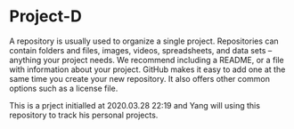 # Project-D
A repository is usually used to organize a single project. Repositories can contain folders and files, images, videos, spreadsheets, and data sets – anything your project needs. We recommend including a README, or a file with information about your project. GitHub makes it easy to add one at the same time you create your new repository. It also offers other common options such as a license file.

This is a prject initialled at 2020.03.28 22:19 and Yang will using this repository to track his personal projects.
